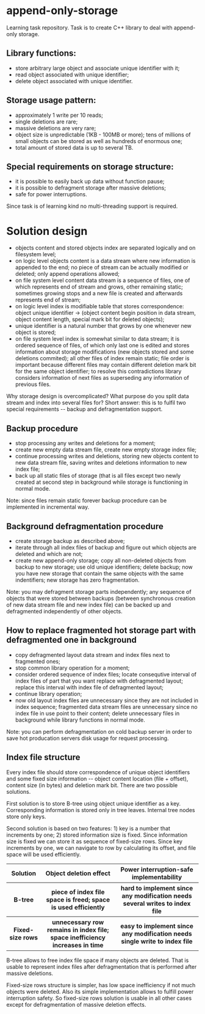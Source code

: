 append-only-storage
===================

Learning task repository. Task is to create C++ library to deal with append-only storage.


Library functions:
------------------

* store arbitrary large object and associate unique identifier with it;
* read object associated with unique identifier;
* delete object associated with unique identifier.


Storage usage pattern:
----------------------

* approximately 1 write per 10 reads;
* single deletions are rare;
* massive deletions are very rare;
* object size is unpredictable (1KB - 100MB or more); tens of millions of small objects can be stored as well as hundreds of enormous one;
* total amount of stored data is up to several TB.


Special requirements on storage structure:
------------------------------------------

* it is possible to easily back up data without function pause;
* it is possible to defragment storage after massive deletions;
* safe for power interruptions.


Since task is of learning kind no multi-threading support is required.


Solution design
===============

* objects content and stored objects index are separated logically and on filesystem level;
* on logic level objects content is a data stream where new information is appended to the end; no piece of stream can be actually modified or deleted; only append operations allowed;
* on file system level content data stream is a sequence of files, one of which represents end of stream and grows, other remaining static; sometimes growing stops and a new file is created and afterwards represents end of stream;
* on logic level index is modifiable table that stores correspondence: object unique identifier -> (object content begin position in data stream, object content length, special mark bit for deleted objects);
* unique identifier is a natural number that grows by one whenever new object is stored;
* on file system level index is somewhat similar to data stream; it is ordered sequence of files, of which only last one is edited and stores information about storage modifications (new objects stored and some deletions commited); all other files of index remain static; file order is important because different files may contain different deletion mark bit for the same object identifier; to resolve this contradictions library considers information of next files as superseding any information of previous files.


Why storage design is overcomplicated? What purpose do you split data stream and index into several files for? Short answer: this is to fulfil two special requirements -- backup and defragmentation support.


Backup procedure
----------------

* stop processing any writes and deletions for a moment;
* create new empty data stream file, create new empty storage index file;
* continue processing writes and deletions, storing new objects content to new data stream file, saving writes and deletions information to new index file;
* back up all static files of storage (that is all files except two newly created at second step in background while storage is functioning in normal mode.

Note: since files remain static forever backup procedure can be implemented in incremental way.


Background defragmentation procedure
------------------------------------

* create storage backup as described above;
* iterate through all index files of backup and figure out which objects are deleted and which are not;
* create new append-only storage; copy all non-deleted objects from backup to new storage; use old unique identifiers; delete backup; now you have new storage that contain the same objects with the same indentifiers; new storage has zero fragmentation.

Note: you may defragment storage parts independently; any sequence of objects that were stored between backups (between synchronous creation of new data stream file and new index file) can be backed up and defragmented independently of other objects.


How to replace fragmented hot storage part with defragmented one in background
--------------------------------------------------------------------------

* copy defragmented layout data stream and index files next to fragmented ones;
* stop common library operation for a moment;
* consider ordered sequence of index files; locate consequtive interval of index files of part that you want replace with defragmented layout; replace this interval with index file of defragmented layout;
* continue library operation;
* now old layout index files are unnecessary since they are not included in index sequence; fragmented data stream files are unnecessary since no index file in use point to their content; delete unnecessary files in background while library functions in normal mode.

Note: you can perform defragmentation on cold backup server in order to save hot producation servers disk usage for request processing.


Index file structure
--------------------

Every index file should store correspondence of unique object identifiers and some fixed size information -- object content location (file + offset), content size (in bytes) and deletion mark bit. There are two possible solutions.

First solution is to store B-tree using object unique identifier as a key. Corresponding information is stored only in tree leaves. Internal tree nodes store only keys.

Second solution is based on two features: 1) key is a number that increments by one; 2) stored information size is fixed. Since information size is fixed we can store it as sequence of fixed-size rows. Since key increments by one, we can navigate to row by calculating its offset, and file space will be used efficiently.

<table>
  <tr>
    <th>Solution</th>
    <th>Object deletion effect</th>
    <th>Power interruption-safe implementability</th>
  </tr>
  <tr>
    <th>B-tree</th>
    <th>piece of index file space is freed; space is used efficiently</th>
    <th>hard to implement since any modification needs several writes to index file</th>
  </tr>
  <tr>
    <th>Fixed-size rows</th>
    <th>unnecessary row remains in index file; space inefficiency increases in time</th>
    <th>easy to implement since any modification needs single write to index file</th>
  </tr>
</table>

B-tree allows to free index file space if many objects are deleted. That is usable to represent index files after defragmentation that is performed after massive deletions. 

Fixed-size rows structure is simpler, has low space inefficiency if not much objects were deleted. Also its simple implementation allows to fulfill power interruption safety. So fixed-size rows solution is usable in all other cases except for defragmentation of massive deletion effects.

